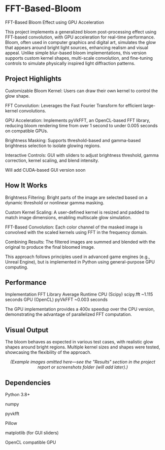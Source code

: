 # FFT-Based-Bloom
FFT-Based Bloom Effect using GPU Acceleration

This project implements a generalized bloom post-processing effect using FFT-based convolution, with GPU acceleration for real-time performance. Bloom, often used in computer graphics and digital art, simulates the glow that appears around bright light sources, enhancing realism and visual appeal. Unlike simple blur-based bloom implementations, this version supports custom kernel shapes, multi-scale convolution, and fine-tuning controls to simulate physically inspired light diffraction patterns.

## Project Highlights
Customizable Bloom Kernel: Users can draw their own kernel to control the glow shape.

FFT Convolution: Leverages the Fast Fourier Transform for efficient large-kernel convolutions.

GPU Acceleration: Implements pyVkFFT, an OpenCL-based FFT library, reducing bloom rendering time from over 1 second to under 0.005 seconds on compatible GPUs.

Brightness Masking: Supports threshold-based and gamma-based brightness selection to isolate glowing regions.

Interactive Controls: GUI with sliders to adjust brightness threshold, gamma correction, kernel scaling, and blend intensity.

Will add CUDA-based GUI version soon

## How It Works
Brightness Filtering: Bright parts of the image are selected based on a dynamic threshold or nonlinear gamma masking.

Custom Kernel Scaling: A user-defined kernel is resized and padded to match image dimensions, enabling multiscale glow simulation.

FFT-Based Convolution: Each color channel of the masked image is convolved with the scaled kernels using FFT in the frequency domain.

Combining Results: The filtered images are summed and blended with the original to produce the final bloomed image.

This approach follows principles used in advanced game engines (e.g., Unreal Engine), but is implemented in Python using general-purpose GPU computing.

## Performance
Implementation	FFT Library	Average Runtime
CPU (Scipy)	scipy.fft	~1.115 seconds
GPU (OpenCL)	pyVkFFT	~0.003 seconds

The GPU implementation provides a 400x speedup over the CPU version, demonstrating the advantage of parallelized FFT computation.

## Visual Output
The bloom behaves as expected in various test cases, with realistic glow shapes around bright regions. Multiple kernel sizes and shapes were tested, showcasing the flexibility of the approach.

<p align="center"><i>(Example images omitted here—see the "Results" section in the project report or screenshots folder (will add later).)</i></p>

## Dependencies
Python 3.8+

numpy

pyvkfft

Pillow

matplotlib (for GUI sliders)

OpenCL compatible GPU
